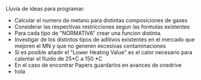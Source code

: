 Lluvia de ideas para programar:

- Calcular el numero de metano para distintas composiciones de gases 
- Considerar las respectivas restricciones segun las formulas existentes
- Para cada tipo de "NORMATIVA" crear una funcion distinta.
- Investigar de los distintos tipos de aditivos existentes en el mercado que mejoren el MN y que no generen excesivas contaminaciones
- Si es posible añadir el "Lower Heating Value" es el calor necesario para calentar el fluido de 25*C a 150 *C
- En el caso de encontrar Papers guardarlos en avances de onedrive
- hola
